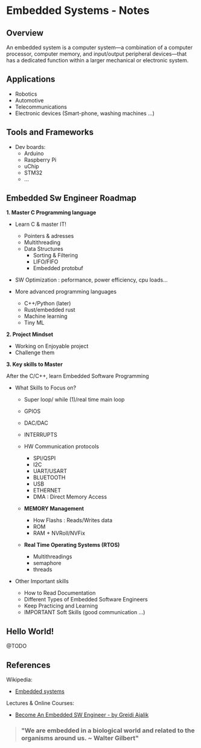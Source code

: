 # Embedded Systems - Notes

## Overview

An embedded system is a computer system—a combination of a computer processor, computer memory, and input/output peripheral devices—that has a dedicated function within a larger mechanical or electronic system.


## Applications

- Robotics
- Automotive
- Telecommunications
- Electronic devices (Smart-phone, washing machines ...)

## Tools and Frameworks

- Dev boards: 
  - Arduino
  - Raspberry Pi
  - uChip
  - STM32
  - ...

## Embedded Sw Engineer Roadmap 

**1. Master C Programming language**

- Learn C & master IT!
  - Pointers & adresses
  - Multithreading
  - Data Structures
    - Sorting & Filtering
    - LIFO/FIFO
    - Embedded protobuf
- SW Optimization : peformance, power efficiency, cpu loads...

- More advanced programming languages 
  - C++/Python (later)
  - Rust/embedded rust
  - Machine learning 
  - Tiny ML

**2. Project Mindset**

- Working on Enjoyable project
- Challenge them
  
**3. Key skills to Master**

After the C/C++, learn Embedded Software Programming  

- What Skills to Focus on? 

  - Super loop/ while (1)/real time main loop
  - GPIOS
  - DAC/DAC
  - INTERRUPTS
  - HW Communication protocols
  	- SPI/QSPI
  	- I2C
  	- UART/USART
  	- BLUETOOTH
  	- USB
  	- ETHERNET
    - DMA : Direct Memory Access

  - **MEMORY Management**
    - How Flashs : Reads/Writes data
    - ROM
    - RAM + NVRoll/NVFix 
  - **Real Time Operating Systems (RTOS)**
    - Multithreadings
    - semaphore
    - threads

- Other Important skills 

  - How to Read Documentation
  - Different Types of Embedded Software Engineers 
  - Keep Practicing and Learning 
  - IMPORTANT Soft Skills (good communication ...)

## Hello World! 
@TODO

## References 

Wikipedia: 
- [Embedded systems](https://en.wikipedia.org/wiki/Embedded_system)

Lectures & Online Courses:
- [Become An Embedded SW Engineer - by Greidi Ajalik](https://www.youtube.com/watch?v=HFmGk4oufj8)

> ### "We are embedded in a biological world and related to the organisms around us. ~ Walter Gilbert"